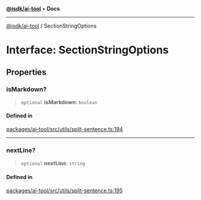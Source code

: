 [**@isdk/ai-tool**](../README.md) • **Docs**

***

[@isdk/ai-tool](../globals.md) / SectionStringOptions

# Interface: SectionStringOptions

## Properties

### isMarkdown?

> `optional` **isMarkdown**: `boolean`

#### Defined in

[packages/ai-tool/src/utils/split-sentence.ts:194](https://github.com/isdk/ai-tool.js/blob/b0813174e9b350ae47231f8e5f885150313123b0/src/utils/split-sentence.ts#L194)

***

### nextLine?

> `optional` **nextLine**: `string`

#### Defined in

[packages/ai-tool/src/utils/split-sentence.ts:195](https://github.com/isdk/ai-tool.js/blob/b0813174e9b350ae47231f8e5f885150313123b0/src/utils/split-sentence.ts#L195)
